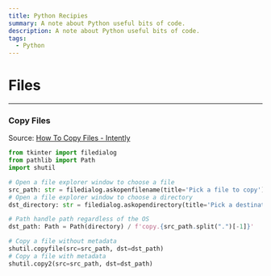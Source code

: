 ```yaml
---
title: Python Recipies
summary: A note about Python useful bits of code.
description: A note about Python useful bits of code.
tags:
  - Python
---
```


# Files

---

### Copy Files

Source: [How To Copy Files - Intently](https://www.youtube.com/watch?v=vx9zFN8PxOA)

````python
from tkinter import filedialog
from pathlib import Path
import shutil

# Open a file explorer window to choose a file
src_path: str = filedialog.askopenfilename(title='Pick a file to copy')
# Open a file explorer window to choose a directory
dst_directory: str = filedialog.askopendirectory(title='Pick a destination')

# Path handle path regardless of the OS 
dst_path: Path = Path(directory) / f'copy.{src_path.split(".")[-1]}' 

# Copy a file without metadata
shutil.copyfile(src=src_path, dst=dst_path)
# Copy a file with metadata
shutil.copy2(src=src_path, dst=dst_path)

````
